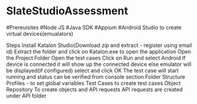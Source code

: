 # SlateStudioAssessment

#Prereuisites
#Node JS
#Java SDK
#Appium
#Android Studio to create virtual devices(emualators)


Steps
Install Katalon Studio(Download zip and extract - register using email id)
Extract the folder and click on Katalon.exe to open the application
Open the Project Folder
Open the test cases
Click on Run and select Android 
If device is connected it will show up the connected device else emulator will be displayed(if configured)
select and click OK
The test case will start running and status can be verified from console section
Folder Structure
Profiles - to set global variables
Test Cases to create test cases
Object Repository  To create objects and API requests
API requests are created under API folder



